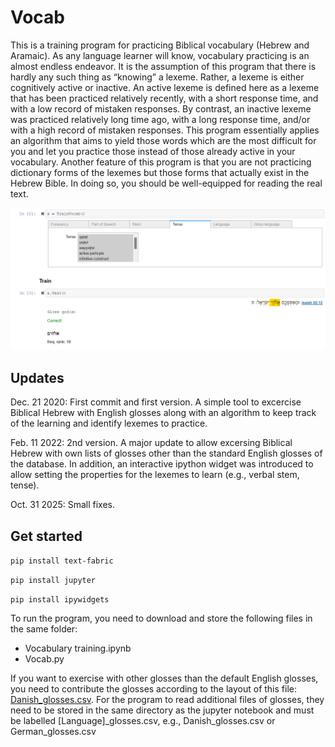 # Vocab

This is a training program for practicing Biblical vocabulary (Hebrew and Aramaic). As any language learner will know, vocabulary practicing is an almost endless endeavor. It is the assumption of this program that there is hardly any such thing as “knowing” a lexeme. Rather, a lexeme is either cognitively active or inactive. An active lexeme is defined here as a lexeme that has been practiced relatively recently, with a short response time, and with a low record of mistaken responses. By contrast, an inactive lexeme was practiced relatively long time ago, with a long response time, and/or with a high record of mistaken responses. This program essentially applies an algorithm that aims to yield those words which are the most difficult for you and let you practice those instead of those already active in your vocabulary. Another feature of this program is that you are not practicing dictionary forms of the lexemes but those forms that actually exist in the Hebrew Bible. In doing so, you should be well-equipped for reading the real text.

<img src="images/Vocab%20training.png">

## Updates

Dec. 21 2020: First commit and first version. A simple tool to excercise Biblical Hebrew with English glosses along with an algorithm to keep track of the learning and identify lexemes to practice.

Feb. 11 2022: 2nd version. A major update to allow excersing Biblical Hebrew with own lists of glosses other than the standard English glosses of the database. In addition, an interactive ipython widget was introduced to allow setting the properties for the lexemes to learn (e.g., verbal stem, tense).

Oct. 31 2025: Small fixes.

## Get started

```pip install text-fabric```

```pip install jupyter```

```pip install ipywidgets```

To run the program, you need to download and store the following files in the same folder:
* Vocabulary training.ipynb
* Vocab.py

If you want to exercise with other glosses than the default English glosses, you need to contribute the glosses according to the layout of this file: [Danish_glosses.csv](https://github.com/ch-jensen/Vocab/blob/main/Danish_glosses.csv). For the program to read additional files of glosses, they need to be stored in the same directory as the jupyter notebook and must be labelled [Language]_glosses.csv, e.g., Danish_glosses.csv or German_glosses.csv
